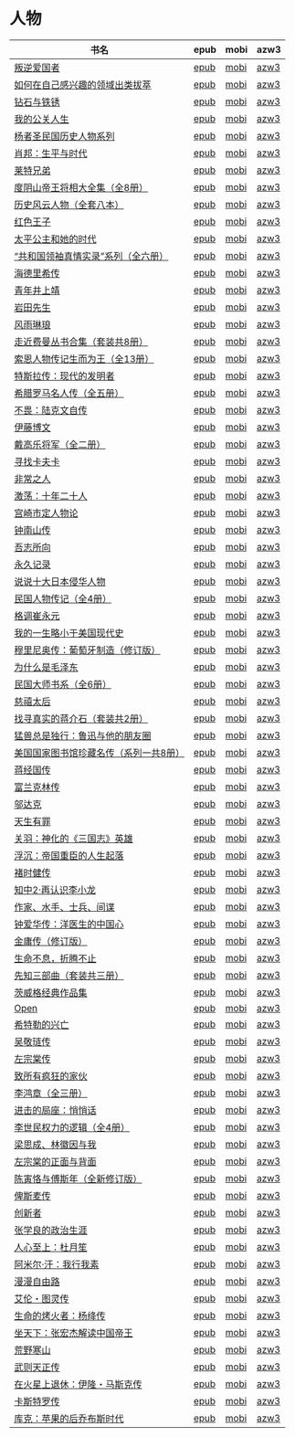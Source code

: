 # 人物

| 书名 | epub | mobi | azw3 |
| --- | --- | --- | --- |
| [叛逆爱国者](http://ct.dalanmei.com/f/31084289-771231377-63ae22) | [epub](http://ct.dalanmei.com/f/31084289-771231377-63ae22) | [mobi](http://ct.dalanmei.com/f/31084289-771246729-dc4ca4) | [azw3](http://ct.dalanmei.com/f/31084289-771236415-9dca29) |
| [如何在自己感兴趣的领域出类拔萃](http://ct.dalanmei.com/f/31084289-771231454-90d34a) | [epub](http://ct.dalanmei.com/f/31084289-771231454-90d34a) | [mobi](http://ct.dalanmei.com/f/31084289-771246740-94d532) | [azw3](http://ct.dalanmei.com/f/31084289-771236434-d5c0d6) |
| [钻石与铁锈](http://ct.dalanmei.com/f/31084289-771232084-c89d57) | [epub](http://ct.dalanmei.com/f/31084289-771232084-c89d57) | [mobi](http://ct.dalanmei.com/f/31084289-771247148-8db9db) | [azw3](http://ct.dalanmei.com/f/31084289-771238330-eb1365) |
| [我的公关人生](http://ct.dalanmei.com/f/31084289-771232328-2fd6ae) | [epub](http://ct.dalanmei.com/f/31084289-771232328-2fd6ae) | [mobi](http://ct.dalanmei.com/f/31084289-771247274-55086d) | [azw3](http://ct.dalanmei.com/f/31084289-771240291-a94dca) |
| [杨者圣民国历史人物系列](http://ct.dalanmei.com/f/31084289-771228712-c33a2f) | [epub](http://ct.dalanmei.com/f/31084289-771228712-c33a2f) | [mobi](http://ct.dalanmei.com/f/31084289-771240533-dabcdc) | [azw3](http://ct.dalanmei.com/f/31084289-771232546-282844) |
| [肖邦：生平与时代](http://ct.dalanmei.com/f/31084289-771228882-fd5efe) | [epub](http://ct.dalanmei.com/f/31084289-771228882-fd5efe) | [mobi](http://ct.dalanmei.com/f/31084289-771240659-9ff30b) | [azw3](http://ct.dalanmei.com/f/31084289-771232671-a5383c) |
| [莱特兄弟](http://ct.dalanmei.com/f/31084289-771229221-bf07c9) | [epub](http://ct.dalanmei.com/f/31084289-771229221-bf07c9) | [mobi](http://ct.dalanmei.com/f/31084289-771240876-090c65) | [azw3](http://ct.dalanmei.com/f/31084289-771232891-d13585) |
| [度阴山帝王将相大全集（全8册）](http://ct.dalanmei.com/f/31084289-771229269-608345) | [epub](http://ct.dalanmei.com/f/31084289-771229269-608345) | [mobi](http://ct.dalanmei.com/f/31084289-771240912-ace249) | [azw3](http://ct.dalanmei.com/f/31084289-771232941-410baa) |
| [历史风云人物（全套八本）](http://ct.dalanmei.com/f/31084289-771229748-6f431c) | [epub](http://ct.dalanmei.com/f/31084289-771229748-6f431c) | [mobi](http://ct.dalanmei.com/f/31084289-771241271-69f483) | [azw3](http://ct.dalanmei.com/f/31084289-771233364-6cf84e) |
| [红色王子](http://ct.dalanmei.com/f/31084289-771230073-7625aa) | [epub](http://ct.dalanmei.com/f/31084289-771230073-7625aa) | [mobi](http://ct.dalanmei.com/f/31084289-771241454-dfece8) | [azw3](http://ct.dalanmei.com/f/31084289-771233653-e91fe7) |
| [太平公主和她的时代](http://ct.dalanmei.com/f/31084289-771230214-599a13) | [epub](http://ct.dalanmei.com/f/31084289-771230214-599a13) | [mobi](http://ct.dalanmei.com/f/31084289-771241558-94ab5d) | [azw3](http://ct.dalanmei.com/f/31084289-771233827-3b7b4b) |
| [“共和国领袖真情实录”系列（全六册）](http://ct.dalanmei.com/f/31084289-771230332-6d97de) | [epub](http://ct.dalanmei.com/f/31084289-771230332-6d97de) | [mobi](http://ct.dalanmei.com/f/31084289-771246007-ea9771) | [azw3](http://ct.dalanmei.com/f/31084289-771235804-0f0a0b) |
| [海德里希传](http://ct.dalanmei.com/f/31084289-771230348-e40f74) | [epub](http://ct.dalanmei.com/f/31084289-771230348-e40f74) | [mobi](http://ct.dalanmei.com/f/31084289-771246017-fd5055) | [azw3](http://ct.dalanmei.com/f/31084289-771235819-dfa029) |
| [青年井上靖](http://ct.dalanmei.com/f/31084289-570157516-727ce0) | [epub](http://ct.dalanmei.com/f/31084289-570157516-727ce0) | [mobi](http://ct.dalanmei.com/f/31084289-570334113-2de1fd) | [azw3](http://ct.dalanmei.com/f/31084289-571399836-9a2a26) |
| [岩田先生](http://ct.dalanmei.com/f/31084289-570141546-308f5f) | [epub](http://ct.dalanmei.com/f/31084289-570141546-308f5f) | [mobi](http://ct.dalanmei.com/f/31084289-570355067-06045d) | [azw3](http://ct.dalanmei.com/f/31084289-571402917-4695df) |
| [风雨琳琅](http://ct.dalanmei.com/f/31084289-570147913-69399d) | [epub](http://ct.dalanmei.com/f/31084289-570147913-69399d) | [mobi](http://ct.dalanmei.com/f/31084289-570357483-067855) | [azw3](http://ct.dalanmei.com/f/31084289-571404774-2d091f) |
| [走近费曼丛书合集（套装共8册）](http://ct.dalanmei.com/f/31084289-570150380-c20172) | [epub](http://ct.dalanmei.com/f/31084289-570150380-c20172) | [mobi](http://ct.dalanmei.com/f/31084289-570357662-ea689a) | [azw3](http://ct.dalanmei.com/f/31084289-571405754-183d44) |
| [索恩人物传记生而为王（全13册）](http://ct.dalanmei.com/f/31084289-570152896-874bda) | [epub](http://ct.dalanmei.com/f/31084289-570152896-874bda) | [mobi](http://ct.dalanmei.com/f/31084289-570357862-d8a475) | [azw3](http://ct.dalanmei.com/f/31084289-571406143-d2ca78) |
| [特斯拉传：现代的发明者](http://ct.dalanmei.com/f/31084289-570121718-4c64a0) | [epub](http://ct.dalanmei.com/f/31084289-570121718-4c64a0) | [mobi](http://ct.dalanmei.com/f/31084289-570266382-c2d257) | [azw3](http://ct.dalanmei.com/f/31084289-571407185-530575) |
| [希腊罗马名人传（全五册）](http://ct.dalanmei.com/f/31084289-570122080-4feba2) | [epub](http://ct.dalanmei.com/f/31084289-570122080-4feba2) | [mobi](http://ct.dalanmei.com/f/31084289-570266431-f31e4b) | [azw3](http://ct.dalanmei.com/f/31084289-571407208-9d34ad) |
| [不畏：陆克文自传](http://ct.dalanmei.com/f/31084289-570124974-0199f7) | [epub](http://ct.dalanmei.com/f/31084289-570124974-0199f7) | [mobi](http://ct.dalanmei.com/f/31084289-570267828-d9e5a7) | [azw3](http://ct.dalanmei.com/f/31084289-571407565-cc1a85) |
| [伊藤博文](http://ct.dalanmei.com/f/31084289-570127583-88e09b) | [epub](http://ct.dalanmei.com/f/31084289-570127583-88e09b) | [mobi](http://ct.dalanmei.com/f/31084289-570269679-49b280) | [azw3](http://ct.dalanmei.com/f/31084289-571409563-2d9eaf) |
| [戴高乐将军（全二册）](http://ct.dalanmei.com/f/31084289-569452051-953d74) | [epub](http://ct.dalanmei.com/f/31084289-569452051-953d74) | [mobi](http://ct.dalanmei.com/f/31084289-570236919-889c76) | [azw3](http://ct.dalanmei.com/f/31084289-571418987-0d97c4) |
| [寻找卡夫卡](http://ct.dalanmei.com/f/31084289-569452821-721684) | [epub](http://ct.dalanmei.com/f/31084289-569452821-721684) | [mobi](http://ct.dalanmei.com/f/31084289-570239793-33a0dd) | [azw3](http://ct.dalanmei.com/f/31084289-571419692-6d727b) |
| [非常之人](http://ct.dalanmei.com/f/31084289-571727299-f2605e) | [epub](http://ct.dalanmei.com/f/31084289-571727299-f2605e) | [mobi](http://ct.dalanmei.com/f/31084289-572092601-fc6a6c) | [azw3](http://ct.dalanmei.com/f/31084289-572114008-5f75b9) |
| [激荡：十年二十人](http://ct.dalanmei.com/f/31084289-571673457-b70ff8) | [epub](http://ct.dalanmei.com/f/31084289-571673457-b70ff8) | [mobi](http://ct.dalanmei.com/f/31084289-572116261-abb026) | [azw3](http://ct.dalanmei.com/f/31084289-572171319-57fa92) |
| [宫崎市定人物论](http://ct.dalanmei.com/f/31084289-571650478-f6d52f) | [epub](http://ct.dalanmei.com/f/31084289-571650478-f6d52f) | [mobi](http://ct.dalanmei.com/f/31084289-572120118-49e61c) | [azw3](http://ct.dalanmei.com/f/31084289-572180276-f7dd11) |
| [钟南山传](http://ct.dalanmei.com/f/31084289-571638393-142db5) | [epub](http://ct.dalanmei.com/f/31084289-571638393-142db5) | [mobi](http://ct.dalanmei.com/f/31084289-572121069-ff0538) | [azw3](http://ct.dalanmei.com/f/31084289-572182574-550bf7) |
| [吾志所向](http://ct.dalanmei.com/f/31084289-571635375-994620) | [epub](http://ct.dalanmei.com/f/31084289-571635375-994620) | [mobi](http://ct.dalanmei.com/f/31084289-572124600-8530f6) | [azw3](http://ct.dalanmei.com/f/31084289-572185061-662302) |
| [永久记录](http://ct.dalanmei.com/f/31084289-571532008-4f9b45) | [epub](http://ct.dalanmei.com/f/31084289-571532008-4f9b45) | [mobi](http://ct.dalanmei.com/f/31084289-571800841-1318c8) | [azw3](http://ct.dalanmei.com/f/31084289-572195035-814e1f) |
| [说说十大日本侵华人物](http://ct.dalanmei.com/f/31084289-571539220-650766) | [epub](http://ct.dalanmei.com/f/31084289-571539220-650766) | [mobi](http://ct.dalanmei.com/f/31084289-571807194-7a5fe3) | [azw3](http://ct.dalanmei.com/f/31084289-572196037-c2889a) |
| [民国人物传记（全4册）](http://ct.dalanmei.com/f/31084289-571540256-239d07) | [epub](http://ct.dalanmei.com/f/31084289-571540256-239d07) | [mobi](http://ct.dalanmei.com/f/31084289-571807932-e018d3) | [azw3](http://ct.dalanmei.com/f/31084289-572196177-effc7a) |
| [格调崔永元](http://ct.dalanmei.com/f/31084289-571548707-ac1ad7) | [epub](http://ct.dalanmei.com/f/31084289-571548707-ac1ad7) | [mobi](http://ct.dalanmei.com/f/31084289-571820212-5e3c89) | [azw3](http://ct.dalanmei.com/f/31084289-572199346-a207d7) |
| [我的一生略小于美国现代史](http://ct.dalanmei.com/f/31084289-571550929-d147e8) | [epub](http://ct.dalanmei.com/f/31084289-571550929-d147e8) | [mobi](http://ct.dalanmei.com/f/31084289-571855804-ec1ddc) | [azw3](http://ct.dalanmei.com/f/31084289-572201948-96232a) |
| [穆里尼奥传：葡萄牙制造（修订版）](http://ct.dalanmei.com/f/31084289-571551951-30cdf5) | [epub](http://ct.dalanmei.com/f/31084289-571551951-30cdf5) | [mobi](http://ct.dalanmei.com/f/31084289-571879672-4eb1fd) | [azw3](http://ct.dalanmei.com/f/31084289-572202472-62da9f) |
| [为什么是毛泽东](http://ct.dalanmei.com/f/31084289-571555548-d23212) | [epub](http://ct.dalanmei.com/f/31084289-571555548-d23212) | [mobi](http://ct.dalanmei.com/f/31084289-571907460-243758) | [azw3](http://ct.dalanmei.com/f/31084289-572203034-345b3e) |
| [民国大师书系（全6册）](http://ct.dalanmei.com/f/31084289-571558927-ea62fb) | [epub](http://ct.dalanmei.com/f/31084289-571558927-ea62fb) | [mobi](http://ct.dalanmei.com/f/31084289-571919299-608512) | [azw3](http://ct.dalanmei.com/f/31084289-572204774-719b40) |
| [慈禧太后](http://ct.dalanmei.com/f/31084289-571561968-524e05) | [epub](http://ct.dalanmei.com/f/31084289-571561968-524e05) | [mobi](http://ct.dalanmei.com/f/31084289-571990071-eb61c9) | [azw3](http://ct.dalanmei.com/f/31084289-571910659-551cdb) |
| [找寻真实的蒋介石（套装共2册）](None) | [epub](None) | [mobi](None) | [azw3](None) |
| [猛兽总是独行：鲁迅与他的朋友圈](http://ct.dalanmei.com/f/31084289-571608386-2b2917) | [epub](http://ct.dalanmei.com/f/31084289-571608386-2b2917) | [mobi](http://ct.dalanmei.com/f/31084289-571736037-fff759) | [azw3](http://ct.dalanmei.com/f/31084289-571914191-3c8bf2) |
| [美国国家图书馆珍藏名传（系列一共8册）](http://ct.dalanmei.com/f/31084289-571607235-a8818e) | [epub](http://ct.dalanmei.com/f/31084289-571607235-a8818e) | [mobi](http://ct.dalanmei.com/f/31084289-571736279-c63cf7) | [azw3](http://ct.dalanmei.com/f/31084289-571914534-18e4e7) |
| [蒋经国传](http://ct.dalanmei.com/f/31084289-571606395-e11e5a) | [epub](http://ct.dalanmei.com/f/31084289-571606395-e11e5a) | [mobi](http://ct.dalanmei.com/f/31084289-571736432-5da3e9) | [azw3](http://ct.dalanmei.com/f/31084289-571914782-bf97a9) |
| [富兰克林传](http://ct.dalanmei.com/f/31084289-571606361-c96d7b) | [epub](http://ct.dalanmei.com/f/31084289-571606361-c96d7b) | [mobi](http://ct.dalanmei.com/f/31084289-571736438-d6955b) | [azw3](http://ct.dalanmei.com/f/31084289-571914784-2d1d6b) |
| [邬达克](http://ct.dalanmei.com/f/31084289-571499511-5a27d4) | [epub](http://ct.dalanmei.com/f/31084289-571499511-5a27d4) | [mobi](http://ct.dalanmei.com/f/31084289-571775035-82a288) | [azw3](http://ct.dalanmei.com/f/31084289-571919852-9fc1b1) |
| [天生有罪](http://ct.dalanmei.com/f/31084289-571499529-cee90c) | [epub](http://ct.dalanmei.com/f/31084289-571499529-cee90c) | [mobi](http://ct.dalanmei.com/f/31084289-571775039-b5af30) | [azw3](http://ct.dalanmei.com/f/31084289-571919857-22451f) |
| [关羽：神化的《三国志》英雄](http://ct.dalanmei.com/f/31084289-571593817-3dbd71) | [epub](http://ct.dalanmei.com/f/31084289-571593817-3dbd71) | [mobi](http://ct.dalanmei.com/f/31084289-572129442-3d7164) | [azw3](http://ct.dalanmei.com/f/31084289-571986184-183d7f) |
| [浮沉：帝国重臣的人生起落](http://ct.dalanmei.com/f/31084289-571593711-6b8f58) | [epub](http://ct.dalanmei.com/f/31084289-571593711-6b8f58) | [mobi](http://ct.dalanmei.com/f/31084289-572129964-0de508) | [azw3](http://ct.dalanmei.com/f/31084289-571986477-b7f7be) |
| [褚时健传](http://ct.dalanmei.com/f/31084289-571533126-e0f8d5) | [epub](http://ct.dalanmei.com/f/31084289-571533126-e0f8d5) | [mobi](http://ct.dalanmei.com/f/31084289-571802851-dabe36) | [azw3](http://ct.dalanmei.com/f/31084289-571989790-8b13aa) |
| [知中2·再认识李小龙](http://ct.dalanmei.com/f/31084289-571541471-d162fe) | [epub](http://ct.dalanmei.com/f/31084289-571541471-d162fe) | [mobi](http://ct.dalanmei.com/f/31084289-571809534-9a692b) | [azw3](http://ct.dalanmei.com/f/31084289-572011050-9ca9bc) |
| [作家、水手、士兵、间谍](http://ct.dalanmei.com/f/31084289-571544478-bf6b94) | [epub](http://ct.dalanmei.com/f/31084289-571544478-bf6b94) | [mobi](http://ct.dalanmei.com/f/31084289-571814875-ce7dd2) | [azw3](http://ct.dalanmei.com/f/31084289-572016442-c6eaa5) |
| [钟爱华传：洋医生的中国心](http://ct.dalanmei.com/f/31084289-571550393-249f0f) | [epub](http://ct.dalanmei.com/f/31084289-571550393-249f0f) | [mobi](http://ct.dalanmei.com/f/31084289-571847387-943254) | [azw3](http://ct.dalanmei.com/f/31084289-572066642-043cd4) |
| [金庸传（修订版）](http://ct.dalanmei.com/f/31084289-571550639-35a626) | [epub](http://ct.dalanmei.com/f/31084289-571550639-35a626) | [mobi](http://ct.dalanmei.com/f/31084289-571849497-2204cf) | [azw3](http://ct.dalanmei.com/f/31084289-572066980-16d52c) |
| [生命不息，折腾不止](http://ct.dalanmei.com/f/31084289-571555606-b5a67b) | [epub](http://ct.dalanmei.com/f/31084289-571555606-b5a67b) | [mobi](http://ct.dalanmei.com/f/31084289-571908324-65efaa) | [azw3](http://ct.dalanmei.com/f/31084289-572072152-bb7b9f) |
| [先知三部曲（套装共三册）](http://ct.dalanmei.com/f/31084289-571562175-594d65) | [epub](http://ct.dalanmei.com/f/31084289-571562175-594d65) | [mobi](http://ct.dalanmei.com/f/31084289-571991485-5624d9) | [azw3](http://ct.dalanmei.com/f/31084289-571840866-c3c181) |
| [茨威格经典作品集](http://ct.dalanmei.com/f/31084289-571563321-ff5958) | [epub](http://ct.dalanmei.com/f/31084289-571563321-ff5958) | [mobi](http://ct.dalanmei.com/f/31084289-572015621-1163ce) | [azw3](http://ct.dalanmei.com/f/31084289-571842921-637938) |
| [Open](http://ct.dalanmei.com/f/31084289-571587117-778441) | [epub](http://ct.dalanmei.com/f/31084289-571587117-778441) | [mobi](http://ct.dalanmei.com/f/31084289-571732286-26c9da) | [azw3](http://ct.dalanmei.com/f/31084289-571843041-f702e8) |
| [希特勒的兴亡](http://ct.dalanmei.com/f/31084289-571585067-a8c950) | [epub](http://ct.dalanmei.com/f/31084289-571585067-a8c950) | [mobi](http://ct.dalanmei.com/f/31084289-571733286-86c0c3) | [azw3](http://ct.dalanmei.com/f/31084289-571849170-3ae8f0) |
| [吴敬琏传](http://ct.dalanmei.com/f/31084289-571584231-d4be7a) | [epub](http://ct.dalanmei.com/f/31084289-571584231-d4be7a) | [mobi](http://ct.dalanmei.com/f/31084289-571735628-646cd6) | [azw3](http://ct.dalanmei.com/f/31084289-571853932-0d0afd) |
| [左宗棠传](http://ct.dalanmei.com/f/31084289-571581633-e4a0b6) | [epub](http://ct.dalanmei.com/f/31084289-571581633-e4a0b6) | [mobi](http://ct.dalanmei.com/f/31084289-571736927-45a283) | [azw3](http://ct.dalanmei.com/f/31084289-571861489-535f7d) |
| [致所有疯狂的家伙](http://ct.dalanmei.com/f/31084289-571590485-fb2c2c) | [epub](http://ct.dalanmei.com/f/31084289-571590485-fb2c2c) | [mobi](http://ct.dalanmei.com/f/31084289-571737218-878f1f) | [azw3](http://ct.dalanmei.com/f/31084289-571863037-1082e2) |
| [李鸿章（全三册）](http://ct.dalanmei.com/f/31084289-571495372-cfaa38) | [epub](http://ct.dalanmei.com/f/31084289-571495372-cfaa38) | [mobi](http://ct.dalanmei.com/f/31084289-571773548-aff3f8) | [azw3](http://ct.dalanmei.com/f/31084289-571869770-8f5328) |
| [进击的局座：悄悄话](http://ct.dalanmei.com/f/31084289-571497326-71bc58) | [epub](http://ct.dalanmei.com/f/31084289-571497326-71bc58) | [mobi](http://ct.dalanmei.com/f/31084289-571774494-8b6031) | [azw3](http://ct.dalanmei.com/f/31084289-571871215-792243) |
| [李世民权力的逻辑（全4册）](http://ct.dalanmei.com/f/31084289-571497652-56e155) | [epub](http://ct.dalanmei.com/f/31084289-571497652-56e155) | [mobi](http://ct.dalanmei.com/f/31084289-571774790-ed8d71) | [azw3](http://ct.dalanmei.com/f/31084289-571871694-e6e60f) |
| [梁思成、林徽因与我](http://ct.dalanmei.com/f/31084289-571501091-671cc2) | [epub](http://ct.dalanmei.com/f/31084289-571501091-671cc2) | [mobi](http://ct.dalanmei.com/f/31084289-571775311-106456) | [azw3](http://ct.dalanmei.com/f/31084289-571875310-4f72de) |
| [左宗棠的正面与背面](http://ct.dalanmei.com/f/31084289-571513268-8420ab) | [epub](http://ct.dalanmei.com/f/31084289-571513268-8420ab) | [mobi](http://ct.dalanmei.com/f/31084289-571776867-af4cf5) | [azw3](http://ct.dalanmei.com/f/31084289-571876313-872afb) |
| [陈寅恪与傅斯年（全新修订版）](http://ct.dalanmei.com/f/31084289-571516400-ed451f) | [epub](http://ct.dalanmei.com/f/31084289-571516400-ed451f) | [mobi](http://ct.dalanmei.com/f/31084289-571777552-696721) | [azw3](http://ct.dalanmei.com/f/31084289-571876635-f0b60d) |
| [俾斯麦传](http://ct.dalanmei.com/f/31084289-571517508-f5556c) | [epub](http://ct.dalanmei.com/f/31084289-571517508-f5556c) | [mobi](http://ct.dalanmei.com/f/31084289-571778182-4a1f97) | [azw3](http://ct.dalanmei.com/f/31084289-571877097-b9cc0e) |
| [创新者](http://ct.dalanmei.com/f/31084289-571523995-9ef864) | [epub](http://ct.dalanmei.com/f/31084289-571523995-9ef864) | [mobi](http://ct.dalanmei.com/f/31084289-571779808-48cebf) | [azw3](http://ct.dalanmei.com/f/31084289-571879711-c922d8) |
| [张学良的政治生涯](http://ct.dalanmei.com/f/31084289-571422710-8c2bd0) | [epub](http://ct.dalanmei.com/f/31084289-571422710-8c2bd0) | [mobi](http://ct.dalanmei.com/f/31084289-571781829-61f996) | [azw3](http://ct.dalanmei.com/f/31084289-571882840-945886) |
| [人心至上：杜月笙](http://ct.dalanmei.com/f/31084289-571450972-783c11) | [epub](http://ct.dalanmei.com/f/31084289-571450972-783c11) | [mobi](http://ct.dalanmei.com/f/31084289-571784529-4a3fa6) | [azw3](http://ct.dalanmei.com/f/31084289-571885048-e662ac) |
| [阿米尔·汗：我行我素](http://ct.dalanmei.com/f/31084289-571451016-6a33a4) | [epub](http://ct.dalanmei.com/f/31084289-571451016-6a33a4) | [mobi](http://ct.dalanmei.com/f/31084289-571784549-f94584) | [azw3](http://ct.dalanmei.com/f/31084289-571885074-80ba60) |
| [漫漫自由路](http://ct.dalanmei.com/f/31084289-571451045-8a0e45) | [epub](http://ct.dalanmei.com/f/31084289-571451045-8a0e45) | [mobi](http://ct.dalanmei.com/f/31084289-571784596-ef0f2b) | [azw3](http://ct.dalanmei.com/f/31084289-571885095-5fbdc3) |
| [艾伦・图灵传](http://ct.dalanmei.com/f/31084289-571451231-c6eb08) | [epub](http://ct.dalanmei.com/f/31084289-571451231-c6eb08) | [mobi](http://ct.dalanmei.com/f/31084289-571784825-96ab86) | [azw3](http://ct.dalanmei.com/f/31084289-571885201-e1d67b) |
| [生命的烤火者：杨绛传](None) | [epub](None) | [mobi](None) | [azw3](None) |
| [坐天下：张宏杰解读中国帝王](http://ct.dalanmei.com/f/31084289-595857245-96ae8e) | [epub](http://ct.dalanmei.com/f/31084289-595857245-96ae8e) | [mobi](http://ct.dalanmei.com/f/31084289-595860259-6e6c00) | [azw3](http://ct.dalanmei.com/f/31084289-595858865-1a126e) |
| [荒野寒山](http://ct.dalanmei.com/f/31084289-595858137-ad8642) | [epub](http://ct.dalanmei.com/f/31084289-595858137-ad8642) | [mobi](http://ct.dalanmei.com/f/31084289-595860381-081507) | [azw3](http://ct.dalanmei.com/f/31084289-595860025-556da0) |
| [武则天正传](http://ct.dalanmei.com/f/31084289-582937713-2ac36c) | [epub](http://ct.dalanmei.com/f/31084289-582937713-2ac36c) | [mobi](http://ct.dalanmei.com/f/31084289-582968801-28bbfd) | [azw3](http://ct.dalanmei.com/f/31084289-582938921-09dcef) |
| [在火星上退休：伊隆・马斯克传](http://ct.dalanmei.com/f/31084289-582938155-702def) | [epub](http://ct.dalanmei.com/f/31084289-582938155-702def) | [mobi](http://ct.dalanmei.com/f/31084289-582968976-6b0ea4) | [azw3](http://ct.dalanmei.com/f/31084289-582938976-69183a) |
| [卡斯特罗传](http://ct.dalanmei.com/f/31084289-571452522-41c772) | [epub](http://ct.dalanmei.com/f/31084289-571452522-41c772) | [mobi](http://ct.dalanmei.com/f/31084289-571786554-d04390) | [azw3](http://ct.dalanmei.com/f/31084289-571885757-b99a97) |
| [库克：苹果的后乔布斯时代](http://ct.dalanmei.com/f/31084289-571452536-894804) | [epub](http://ct.dalanmei.com/f/31084289-571452536-894804) | [mobi](http://ct.dalanmei.com/f/31084289-571786555-e90d5c) | [azw3](http://ct.dalanmei.com/f/31084289-571885760-436999) |
